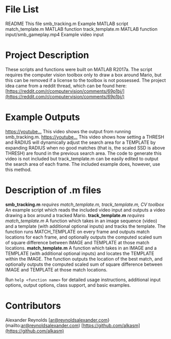 # File List
README                  This file
smb_tracking.m          Example MATLAB script
match_template.m        MATLAB function
track_template.m        MATLAB function
input/smb_gameplay.mp4  Example video input
 
# Project Description
These scripts and functions were built on MATLAB R2017a. The script 
requires the computer vision toolbox only to draw a box around Mario,
but this can be removed if a license to the toolbox is not possessed.
The project idea came from a reddit thread, which can be found here: 
[https://reddit.com/r/computervision/comments/69p1bj/](https://reddit.com/r/computervision/comments/69p1bj/)

# Example Outputs
[https://youtube...](https://youtube.com/...)
  This video shows the output from running smb_tracking.m.
[https://youtube...](https://youtube.com/...)
  This video shows how setting a THRESH and RADIUS will dynamically
  adjust the search area for a TEMPLATE by expanding RADIUS when
  no good matches (that is, the scaled SSD is above THRESH) are found 
  in the previous search area. The code to generate this video is not
  included but track_template.m can be easily edited to output the 
  search area of each frame. The included example does, however, use
  this method.

# Description of .m files
**smb_tracking.m**  *requires match_template.m, track_template.m, CV toolbox*
  An example script which reads the included video input and outputs
  a video drawing a box around a tracked Mario.
**track_template.m**  *requires match_template.m*
  A function which takes in an image sequence (video) and a template
  (with additional optional inputs) and tracks the template. The 
  function runs MATCH_TEMPLATE on every frame and outputs match
  locations for each frame, and optionally outputs the computed
  scaled sum of square difference between IMAGE and TEMPLATE at 
  those match locations.
**match_template.m**
  A function which takes in an IMAGE and a TEMPLATE (with additional 
  optional inputs) and locates the TEMPLATE within the IMAGE. The 
  function outputs the location of the best match, and optionally 
  outputs the computed scaled sum of square difference between IMAGE 
  and TEMPLATE at those match locations.

Run `help <function name>` for detailed usage instructions, additional
input options, output options, class support, and basic examples.


# Contributors
Alexander Reynolds
[ar@reynoldsalexander.com}(mailto:ar@reynoldsalexander.com)
[https://github.com/alkasm](https://github.com/alkasm)
